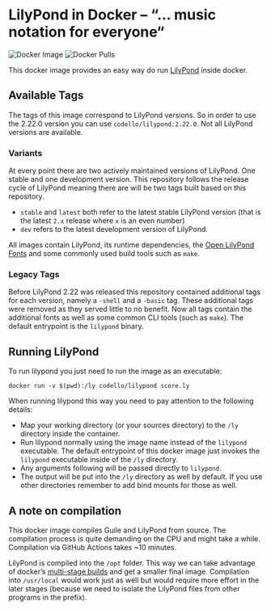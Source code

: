 # LilyPond in Docker – “... music notation for everyone“

![Docker Image](https://github.com/codello/docker-lilypond/actions/workflows/docker.yml/badge.svg)
![Docker Pulls](https://img.shields.io/docker/pulls/codello/lilypond)

This docker image provides an easy way do run [LilyPond](https://lilypond.org) inside docker.

## Available Tags

The tags of this image correspond to LilyPond versions. So in order to use the 2.22.0 version you can use `codello/lilypond:2.22.0`. Not all LilyPond versions are available.

### Variants

At every point there are two actively maintained versions of LilyPond. One stable and one development version. This repository follows the release cycle of LilyPond meaning there are will be two tags built based on this repository.

- `stable` and `latest` both refer to the latest stable LilyPond version (that is the latest `2.x` release where `x` is an even number)
- `dev` refers to the latest development version of LilyPond.

All images contain LilyPond, its runtime dependencies, the [Open LilyPond Fonts](https://github.com/OpenLilyPondFonts) and some commonly used build tools such as `make`.

### Legacy Tags

Before LilyPond 2.22 was released this repository contained additional tags for each version, namely a `-shell` and a `-basic` tag. These additional tags were removed as they served little to no benefit. Now all tags contain the additional fonts as well as some common CLI tools (such as `make`). The default entrypoint is the `lilypond` binary.

## Running LilyPond

To run lilypond you just need to run the image as an executable:

```shell
docker run -v $(pwd):/ly codello/lilypond score.ly
```

When running lilypond this way you need to pay attention to the following details:

- Map your working directory (or your sources directory) to the `/ly` directory inside the container.
- Run lilypond normally using the image name instead of the `lilypond` executable. The default entrypoint of this docker image just invokes the `lilypond` executable inside of the `/ly` directory.
- Any arguments following will be passed directly to `lilypond`.
- The output will be put into the `/ly` directory as well by default. If you use other directories remember to add bind mounts for those as well.

## A note on compilation

This docker image compiles Guile and LilyPond from source. The compilation process is quite demanding on the CPU and might take a while. Compilation via GitHub Actions takes ~10 minutes.

LilyPond is compiled into the `/opt` folder. This way we can take advantage of docker’s [multi-stage builds](https://docs.docker.com/develop/develop-images/multistage-build/) and get a smaller final image. Compilation into `/usr/local` would work just as well but would require more effort in the later stages (because we need to isolate the LilyPond files from other programs in the prefix).
